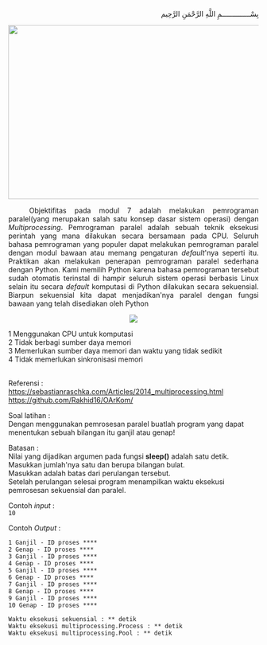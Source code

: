 <p align="right">
بِسْــــــــــــــمِ اللَّهِ الرَّحْمَنِ الرَّحِيم 
</p>
<p align=center>
<img src="https://sebastianraschka.com/images/blog/2014/multiprocessing_intro/multiprocessing_scheme.png" width=550 height=350>
</p>
<p align=justify>&emsp;&emsp;&emsp;Objektifitas pada modul 7 adalah melakukan pemrograman paralel(yang merupakan salah satu konsep dasar sistem operasi) dengan <i>Multiprocessing</i>. Pemrograman paralel adalah sebuah teknik eksekusi perintah yang mana dilakukan secara bersamaan pada CPU. Seluruh bahasa pemrograman yang populer dapat melakukan pemrograman paralel dengan modul bawaan atau memang pengaturan <i>default</i>'nya seperti itu. Praktikan akan melakukan penerapan pemrograman paralel sederhana dengan Python. Kami memilih Python karena bahasa pemrograman tersebut sudah otomatis terinstal di hampir seluruh sistem operasi berbasis Linux selain itu secara <i>default</i> komputasi di Python dilakukan secara sekuensial. Biarpun sekuensial kita dapat menjadikan'nya paralel dengan fungsi bawaan yang telah disediakan oleh Python</p>
  
<p align=center>
<img src="https://techdifferences.com/wp-content/uploads/2017/01/multiprocessing.jpg">
</p>
1 Menggunakan CPU untuk komputasi<br>
2 Tidak berbagi sumber daya memori<br>
3 Memerlukan sumber daya memori dan waktu yang tidak sedikit<br>
4 Tidak memerlukan sinkronisasi memori<br><br>

Referensi :<br>
https://sebastianraschka.com/Articles/2014_multiprocessing.html<br>
https://github.com/Rakhid16/OArKom/

Soal latihan :<br>
Dengan menggunakan pemrosesan paralel buatlah program yang dapat menentukan sebuah bilangan itu ganjil atau genap!<br>

Batasan :<br>
Nilai yang dijadikan argumen pada fungsi <b>sleep()</b> adalah satu detik.<br>
Masukkan jumlah'nya satu dan berupa bilangan bulat.<br>
Masukkan adalah batas dari perulangan tersebut.<br>
Setelah perulangan selesai program menampilkan waktu eksekusi pemrosesan sekuensial dan paralel.<br>

Contoh <i>input</i> :<br>
```10```<br>

Contoh <i>Output</i> :<br>
```
1 Ganjil - ID proses **** 
2 Genap - ID proses ****
3 Ganjil - ID proses ****
4 Genap - ID proses ****
5 Ganjil - ID proses ****
6 Genap - ID proses ****
7 Ganjil - ID proses ****
8 Genap - ID proses ****
9 Ganjil - ID proses ****
10 Genap - ID proses ****

Waktu eksekusi sekuensial : ** detik
Waktu eksekusi multiprocessing.Process : ** detik
Waktu eksekusi multiprocessing.Pool : ** detik
```
